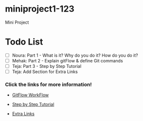 
# miniproject1-123

Mini Project

# Todo List
- [ ] Noura: Part 1 - What is it? Why do you do it? How do you do it?
- [ ] Mehak: Part 2 - Explain gitFlow & define Git commands
- [ ] Teja: Part 3 - Step by Step Tutorial
- [ ] Teja: Add Section for Extra Links

### Click the links for more information!
* [GitFlow WorkFlow](part2.md)

* [Step by Step Tutorial](/part3.md)

* [Extra Links](/extralinks.md)


